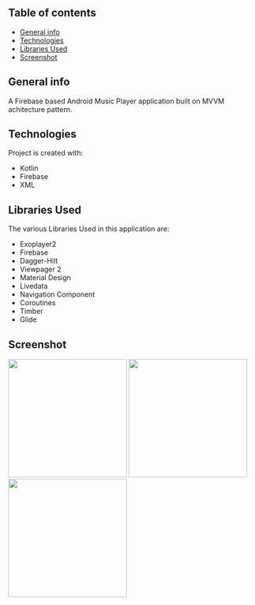 ## Table of contents
* [General info](#general-info)
* [Technologies](#technologies)
* [Libraries Used](#libraries-used)
* [Screenshot](#screenshot)

## General info
A Firebase based Android Music Player application built on MVVM achitecture pattern.

## Technologies
Project is created with:
* Kotlin
* Firebase
* XML

## Libraries Used
The various Libraries Used in this application are:
* Exoplayer2
* Firebase
* Dagger-Hilt
* Viewpager 2
* Material Design
* Livedata
* Navigation Component
* Coroutines
* Timber
* Glide

## Screenshot
<img src="https://github.com/dayushman/Songify/blob/main/assets/songify_home.jpg" width="240">     <img src="https://github.com/dayushman/Songify/blob/main/assets/songify_music_player.jpg" width="240">     <img src="https://github.com/dayushman/Songify/blob/main/assets/songify_notification.jpg" width="240">  
